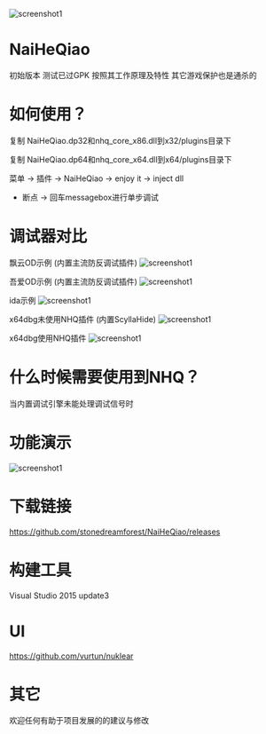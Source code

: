 
![screenshot1](https://cloud.githubusercontent.com/assets/16742566/23832955/ae04ea26-0779-11e7-8f36-29fba74fe58a.png)














# NaiHeQiao
初始版本 测试已过GPK 按照其工作原理及特性 其它游戏保护也是通杀的



# 如何使用？
复制 NaiHeQiao.dp32和nhq_core_x86.dll到x32/plugins目录下

复制 NaiHeQiao.dp64和nhq_core_x64.dll到x64/plugins目录下

菜单 -> 插件 -> NaiHeQiao -> enjoy it -> inject dll

 - 断点 -> 回车messagebox进行单步调试  


# 调试器对比
飘云OD示例 (内置主流防反调试插件)
![screenshot1](https://github.com/stonedreamforest/misc/blob/master/py_od.gif)

吾爱OD示例 (内置主流防反调试插件)
![screenshot1](https://github.com/stonedreamforest/misc/blob/master/wa_od.gif)

ida示例 
![screenshot1](https://github.com/stonedreamforest/misc/blob/master/ida.gif)

x64dbg未使用NHQ插件 (内置ScyllaHide)
![screenshot1](https://github.com/stonedreamforest/misc/blob/master/x64dbg_sy.gif)

x64dbg使用NHQ插件
![screenshot1](https://github.com/stonedreamforest/misc/blob/master/x64dbg_nhq.gif)










# 什么时候需要使用到NHQ？
当内置调试引擎未能处理调试信号时



# 功能演示
![screenshot1](https://github.com/stonedreamforest/misc/blob/master/bhq_step_over.gif)

# 下载链接
https://github.com/stonedreamforest/NaiHeQiao/releases


# 构建工具
Visual Studio 2015 update3


# UI
https://github.com/vurtun/nuklear












# 其它
欢迎任何有助于项目发展的的建议与修改 










